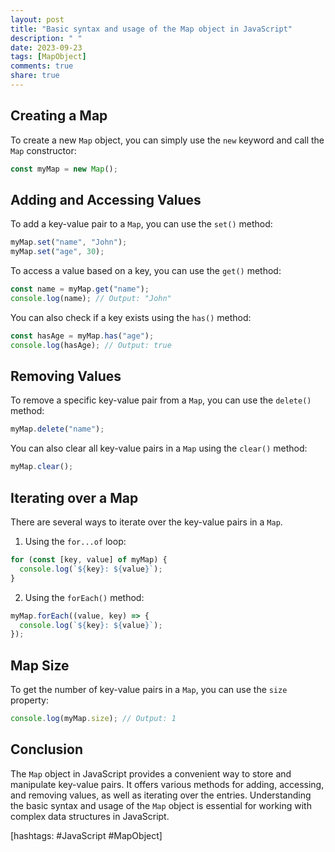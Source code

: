 ```yaml
---
layout: post
title: "Basic syntax and usage of the Map object in JavaScript"
description: " "
date: 2023-09-23
tags: [MapObject]
comments: true
share: true
---
```


## Creating a Map

To create a new `Map` object, you can simply use the `new` keyword and call the `Map` constructor:

```javascript
const myMap = new Map();
```

## Adding and Accessing Values

To add a key-value pair to a `Map`, you can use the `set()` method:

```javascript
myMap.set("name", "John");
myMap.set("age", 30);
```

To access a value based on a key, you can use the `get()` method:

```javascript
const name = myMap.get("name");
console.log(name); // Output: "John"
```

You can also check if a key exists using the `has()` method:

```javascript
const hasAge = myMap.has("age");
console.log(hasAge); // Output: true
```

## Removing Values

To remove a specific key-value pair from a `Map`, you can use the `delete()` method:

```javascript
myMap.delete("name");
```

You can also clear all key-value pairs in a `Map` using the `clear()` method:

```javascript
myMap.clear();
```

## Iterating over a Map

There are several ways to iterate over the key-value pairs in a `Map`.

1. Using the `for...of` loop:

```javascript
for (const [key, value] of myMap) {
  console.log(`${key}: ${value}`);
}
```

2. Using the `forEach()` method:

```javascript
myMap.forEach((value, key) => {
  console.log(`${key}: ${value}`);
});
```

## Map Size

To get the number of key-value pairs in a `Map`, you can use the `size` property:

```javascript
console.log(myMap.size); // Output: 1
```

## Conclusion

The `Map` object in JavaScript provides a convenient way to store and manipulate key-value pairs. It offers various methods for adding, accessing, and removing values, as well as iterating over the entries. Understanding the basic syntax and usage of the `Map` object is essential for working with complex data structures in JavaScript.

\[hashtags: #JavaScript #MapObject]